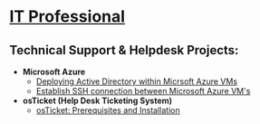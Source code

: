 <h1> <a href="https://www.linkedin.com/in/koby-noble-aa1917140/">IT Professional</a></h1>

<h2> Technical Support & Helpdesk Projects:</h2>

- <b>Microsoft Azure</b>
  - [Deploying Active Directory within Micrsoft Azure VMs](https://github.com/koby-nob/Deploying-Active-Directory)
  - [Establish SSH connection between Microsoft Azure VM's](https://github.com/koby-nob/osTicket-Post-Install)
- <b>osTicket (Help Desk Ticketing System)</b>
  - [osTicket: Prerequisites and Installation](https://github.com/koby-nob/osTicket-Pre-Install)
  
